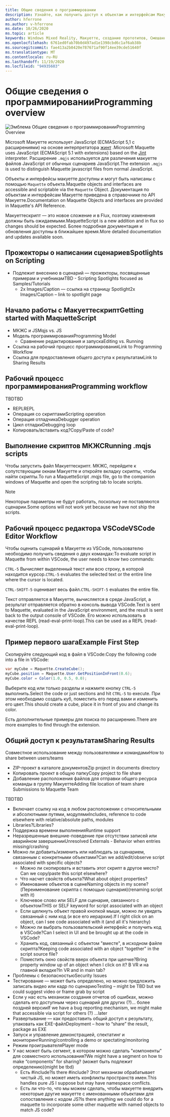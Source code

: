 ```yaml
---
title: Общие сведения о программировании
description: Узнайте, как получить доступ к объектам и интерфейсам Макуетте с помощью сценариев.
author: hferrone
ms.author: v-hferrone
ms.date: 10/26/2020
ms.topic: article
keywords: Windows Mixed Reality, Макуетте, создание прототипов, Смешанная реальность, виртуальная реальность, VR, MR, обратная связь, центр обратной связи, ошибки
ms.openlocfilehash: 6761ed0fab70b0d497ad1e1398cbd6c1af6ab38b
ms.sourcegitcommit: fae413a2b0420e787671af90f14ee39cde51640f
ms.translationtype: MT
ms.contentlocale: ru-RU
ms.lasthandoff: 11/19/2020
ms.locfileid: "94935603"
---
```

# <a name="programming-overview"></a><span data-ttu-id="7fc0a-104">Общие сведения о программировании</span><span class="sxs-lookup"><span data-stu-id="7fc0a-104">Programming overview</span></span>

<!-- TODO(Harrison): Need consolidated logo with text -->

![Эмблема](../images/MaquetteIcon.png) <span data-ttu-id="7fc0a-106">Общие сведения о программировании</span><span class="sxs-lookup"><span data-stu-id="7fc0a-106">Programming Overview</span></span>

<span data-ttu-id="7fc0a-107">Microsoft Макуетте использует JavaScript (ECMAScript 5,1 с расширениями) на основе интерпретатора [жинт](https://github.com/sebastienros/jint) .</span><span class="sxs-lookup"><span data-stu-id="7fc0a-107">Microsoft Maquette uses JavaScript (ECMAScript 5.1 with extensions) based on the [Jint](https://github.com/sebastienros/jint) interpreter.</span></span> <span data-ttu-id="7fc0a-108">Расширение `.mqjs` используется для различения макуетте файлов JavaScript от обычных сценариев JavaScript.</span><span class="sxs-lookup"><span data-stu-id="7fc0a-108">The extension `.mqjs` is used to distinguish Maquette javascript files from normal JavaScript.</span></span>

<!-- TODO(Stefan): Need more context and high-level explanation of Maquette objects, their accessible interfaces, and functionality. 
                   - What can they do and what problems can they solve?
                   - Is there a specific link to the Maquette object API that can be included here?  
-->
<span data-ttu-id="7fc0a-109">Объекты и интерфейсы макуетте доступны и могут быть написаны с помощью `Maquette` объекта.</span><span class="sxs-lookup"><span data-stu-id="7fc0a-109">Maquette objects and interfaces are accessible and scriptable via the `Maquette` Object.</span></span> <span data-ttu-id="7fc0a-110">Документация по объектам и интерфейсам Макуетте приведена в справочнике по API Макуетте.</span><span class="sxs-lookup"><span data-stu-id="7fc0a-110">Documentation on Maquette Objects and interfaces are provided in Maquette's API Reference.</span></span>

<!-- TODO(Stefan): Link to roadmap information, which hasn't been documented yet. -->
<span data-ttu-id="7fc0a-111">Макуеттескрипт — это новое сложение и в Flux, поэтому изменения должны быть ожидаемыми.</span><span class="sxs-lookup"><span data-stu-id="7fc0a-111">MaquetteScript is a new addition and in flux so changes should be expected.</span></span> <span data-ttu-id="7fc0a-112">Более подробная документация и обновления доступны в ближайшее время.</span><span class="sxs-lookup"><span data-stu-id="7fc0a-112">More detailed documentation and updates available soon.</span></span>

<!-- TODO(Stefan): Is Spotlights a component or added functionality of Maquette? -->
## <a name="spotlights-on-scripting"></a><span data-ttu-id="7fc0a-113">Прожекторы о написании сценариев</span><span class="sxs-lookup"><span data-stu-id="7fc0a-113">Spotlights on Scripting</span></span>

* <span data-ttu-id="7fc0a-114">Подлежит внесению в сценарий — прожекторы, посвященные примерам и учебникам</span><span class="sxs-lookup"><span data-stu-id="7fc0a-114">TBD - Scripting Spotlights focused as Samples/Tutorials</span></span>
  * <span data-ttu-id="7fc0a-115">2x Images/Caption — ссылка на страницу Spotlight</span><span class="sxs-lookup"><span data-stu-id="7fc0a-115">2x Images/Caption – link to spotlight page</span></span>

<!-- TODO(Stefan): Each of these bullets need to be fleshed out. -->
## <a name="getting-started-with-maquettescript"></a><span data-ttu-id="7fc0a-116">Начало работы с Макуеттескрипт</span><span class="sxs-lookup"><span data-stu-id="7fc0a-116">Getting started with MaquetteScript</span></span>

* <span data-ttu-id="7fc0a-117">МКЖС и JS</span><span class="sxs-lookup"><span data-stu-id="7fc0a-117">Mqjs vs. JS</span></span>
* <span data-ttu-id="7fc0a-118">Модель программирования</span><span class="sxs-lookup"><span data-stu-id="7fc0a-118">Programming Model</span></span>
  * <span data-ttu-id="7fc0a-119">Сравнение редактирования и запуска</span><span class="sxs-lookup"><span data-stu-id="7fc0a-119">Editing vs. Running</span></span>
* <span data-ttu-id="7fc0a-120">Ссылка на рабочий процесс программирования</span><span class="sxs-lookup"><span data-stu-id="7fc0a-120">Link to Programming Workflow</span></span>
* <span data-ttu-id="7fc0a-121">Ссылка для предоставления общего доступа к результатам</span><span class="sxs-lookup"><span data-stu-id="7fc0a-121">Link to Sharing Results</span></span>

## <a name="programming-workflow"></a><span data-ttu-id="7fc0a-122">Рабочий процесс программирования</span><span class="sxs-lookup"><span data-stu-id="7fc0a-122">Programming workflow</span></span>

<!-- TODO(Stefan): Which of these bullets are no longer TBD? We only want to include documentation on existing content. -->
<span data-ttu-id="7fc0a-123">TBD</span><span class="sxs-lookup"><span data-stu-id="7fc0a-123">TBD</span></span>
* <span data-ttu-id="7fc0a-124">REPL</span><span class="sxs-lookup"><span data-stu-id="7fc0a-124">REPL</span></span>
* <span data-ttu-id="7fc0a-125">Операция со скриптами</span><span class="sxs-lookup"><span data-stu-id="7fc0a-125">Scripting operation</span></span>
* <span data-ttu-id="7fc0a-126">Операция отладчика</span><span class="sxs-lookup"><span data-stu-id="7fc0a-126">Debugger operation</span></span>
* <span data-ttu-id="7fc0a-127">Цикл отладки</span><span class="sxs-lookup"><span data-stu-id="7fc0a-127">Debugging loop</span></span>
* <span data-ttu-id="7fc0a-128">Копировать/вставить код?</span><span class="sxs-lookup"><span data-stu-id="7fc0a-128">Copy/Paste of code?</span></span>

## <a name="running-mqjs-scripts"></a><span data-ttu-id="7fc0a-129">Выполнение скриптов МКЖС</span><span class="sxs-lookup"><span data-stu-id="7fc0a-129">Running .mqjs scripts</span></span>

<!-- TODO(Stefan): Need screenshot -->
<span data-ttu-id="7fc0a-130">Чтобы запустить файл Макуеттескрипт. МКЖС, перейдите к сопутствующим окнам Макуетте и откройте вкладку скрипты, чтобы найти скрипты.</span><span class="sxs-lookup"><span data-stu-id="7fc0a-130">To run a MaquetteScript .mqjs file, go to the companion windows of Maquette and open the scripting tab to locate scripts.</span></span>

> [!NOTE] 
> <span data-ttu-id="7fc0a-131">Некоторые параметры не будут работать, поскольку не поставляются сценарии.</span><span class="sxs-lookup"><span data-stu-id="7fc0a-131">Some options will not work yet because we have not ship the scripts.</span></span>

## <a name="vscode-editor-workflow"></a><span data-ttu-id="7fc0a-132">Рабочий процесс редактора VSCode</span><span class="sxs-lookup"><span data-stu-id="7fc0a-132">VSCode Editor Workflow</span></span>

<span data-ttu-id="7fc0a-133">Чтобы оценить сценарий в Макуетте из VSCode, пользователю необходимо получить сведения о двух командах:</span><span class="sxs-lookup"><span data-stu-id="7fc0a-133">To evaluate script in Maquette from within VSCode, the user needs to know two commands:</span></span>

   <span data-ttu-id="7fc0a-134">`CTRL-5` Вычисляет выделенный текст или всю строку, в которой находится курсор.</span><span class="sxs-lookup"><span data-stu-id="7fc0a-134">`CTRL-5` evaluates the selected text or the entire line where the cursor is located.</span></span> 

   <span data-ttu-id="7fc0a-135">`CTRL-SHIFT-5` оценивает весь файл.</span><span class="sxs-lookup"><span data-stu-id="7fc0a-135">`CTRL-SHIFT-5` evaluates the entire file.</span></span>

<!-- TODO(Stefan): This could use a nice simple infographic of the REPL loop. -->
<span data-ttu-id="7fc0a-136">Текст отправляется в Макуетте, вычисляется в среде JavaScript, а результат отправляется обратно в консоль вывода VSCode.</span><span class="sxs-lookup"><span data-stu-id="7fc0a-136">Text is sent to Maquette, evaluated in the JavaScript environment, and the result is sent back to the output console of VSCode.</span></span> <span data-ttu-id="7fc0a-137">Его можно использовать в качестве REPL (read-eval-print-loop).</span><span class="sxs-lookup"><span data-stu-id="7fc0a-137">This can be used as a REPL (read-eval-print-loop).</span></span>

## <a name="example-first-step"></a><span data-ttu-id="7fc0a-138">Пример первого шага</span><span class="sxs-lookup"><span data-stu-id="7fc0a-138">Example First Step</span></span>

<!-- TODO(Stefan): What kind of file, a C# or .mqjs file? -->
<span data-ttu-id="7fc0a-139">Скопируйте следующий код в файл в VSCode:</span><span class="sxs-lookup"><span data-stu-id="7fc0a-139">Copy the following code into a file in VSCode:</span></span>

```csharp
var myCube = Maquette.CreateCube();
myCube.position = Maquette.User.GetPositionInFront(0.6);
myCube.color = Color(1.0, 0.5, 0.0);
```

<!-- TODO(Stefan): Need screenshot. -->
<span data-ttu-id="7fc0a-140">Выберите код или только разделы и нажмите кнопку `CTRL-5` выполнить.</span><span class="sxs-lookup"><span data-stu-id="7fc0a-140">Select the code or just sections and hit `CTRL-5` to execute.</span></span> <span data-ttu-id="7fc0a-141">При этом необходимо создать куб, поместить его перед вами и изменить его цвет.</span><span class="sxs-lookup"><span data-stu-id="7fc0a-141">This should create a cube, place it in front of you and change its color.</span></span>

<span data-ttu-id="7fc0a-142">Есть дополнительные примеры для поиска по расширению.</span><span class="sxs-lookup"><span data-stu-id="7fc0a-142">There are more examples to find through the extension.</span></span>

## <a name="sharing-results"></a><span data-ttu-id="7fc0a-143">Общий доступ к результатам</span><span class="sxs-lookup"><span data-stu-id="7fc0a-143">Sharing Results</span></span>

<!-- TODO(Stefan): Need to fill in content/context for these bullets. If there's a lot of content, we might consider breaking this out into it's own doc. -->
<span data-ttu-id="7fc0a-144">Совместное использование между пользователями и командами</span><span class="sxs-lookup"><span data-stu-id="7fc0a-144">How to share between users/teams</span></span>
* <span data-ttu-id="7fc0a-145">ZIP-проект в каталоге документов</span><span class="sxs-lookup"><span data-stu-id="7fc0a-145">Zip project in documents directory</span></span>
* <span data-ttu-id="7fc0a-146">Копировать проект в общую папку</span><span class="sxs-lookup"><span data-stu-id="7fc0a-146">Copy project to file share</span></span>
* <span data-ttu-id="7fc0a-147">Добавление расположения файлов для отправки общего ресурса команды в группу Макуетте</span><span class="sxs-lookup"><span data-stu-id="7fc0a-147">Adding file location of team share Submissions to Maquette Team</span></span>

<!-- TODO(Stefan): Need to break these out into their own sections and fill in the missing content/context. 
                   - Which of these is accessible now and not TBD?
-->
<span data-ttu-id="7fc0a-148">TBD</span><span class="sxs-lookup"><span data-stu-id="7fc0a-148">TBD</span></span>
* <span data-ttu-id="7fc0a-149">Включает ссылку на код в любом расположении с относительными и абсолютными путями, модулями</span><span class="sxs-lookup"><span data-stu-id="7fc0a-149">Includes, reference to code elsewhere with relative/absolute paths, modules</span></span>
* <span data-ttu-id="7fc0a-150">Libraries?</span><span class="sxs-lookup"><span data-stu-id="7fc0a-150">Libraries?</span></span>
* <span data-ttu-id="7fc0a-151">Поддержка времени выполнения</span><span class="sxs-lookup"><span data-stu-id="7fc0a-151">Runtime support</span></span>
* <span data-ttu-id="7fc0a-152">Неразрешенные внешние-поведение при отсутствии записей или аварийном завершении</span><span class="sxs-lookup"><span data-stu-id="7fc0a-152">Unresolved Externals - Behavior when entries missing/crashing</span></span>
* <span data-ttu-id="7fc0a-153">Можно ли добавить/изменить или наблюдать за сценарием, связанным с конкретными объектами?</span><span class="sxs-lookup"><span data-stu-id="7fc0a-153">Can we add/edit/observe script associated with specific objects?</span></span>
  * <span data-ttu-id="7fc0a-154">Можно ли скопировать и вставить этот скрипт в другое место?</span><span class="sxs-lookup"><span data-stu-id="7fc0a-154">Can we copy/paste this script elsewhere?</span></span>
  * <span data-ttu-id="7fc0a-155">Что насчет свойств объекта?</span><span class="sxs-lookup"><span data-stu-id="7fc0a-155">What about object properties?</span></span>
  * <span data-ttu-id="7fc0a-156">Именование объектов в сцене</span><span class="sxs-lookup"><span data-stu-id="7fc0a-156">Naming objects in my scene?</span></span> <span data-ttu-id="7fc0a-157">(Переименование скрипта с помощью сценария)</span><span class="sxs-lookup"><span data-stu-id="7fc0a-157">(renaming script with it)</span></span>
  * <span data-ttu-id="7fc0a-158">Ключевое слово или SELF для сценария, связанного с объектом</span><span class="sxs-lookup"><span data-stu-id="7fc0a-158">THIS or SELF keyword for script associated with an object</span></span>
  * <span data-ttu-id="7fc0a-159">Если щелкнуть объект правой кнопкой мыши, можно ли увидеть связанный с ним код (и все его иерархии).</span><span class="sxs-lookup"><span data-stu-id="7fc0a-159">If I right click on an object, can I see code associated with it (and all it's hierarchy)</span></span>
  * <span data-ttu-id="7fc0a-160">Можно ли выбрать пользовательский интерфейс и получить код в VSCode?</span><span class="sxs-lookup"><span data-stu-id="7fc0a-160">Can I select in UI and be brought up at the code in VSCode?</span></span>
  * <span data-ttu-id="7fc0a-161">Хранить код, связанный с объектом "вместе", в исходном файле скрипта?</span><span class="sxs-lookup"><span data-stu-id="7fc0a-161">Keeping code associated with an object "together" in the script source file?</span></span>
  * <span data-ttu-id="7fc0a-162">Поместить окно свойств вверх объекта при щелчке?</span><span class="sxs-lookup"><span data-stu-id="7fc0a-162">Bring property window up of an object when I click on it?</span></span> <span data-ttu-id="7fc0a-163">В VR и на главной вкладке?</span><span class="sxs-lookup"><span data-stu-id="7fc0a-163">In VR and in main tab?</span></span>
* <span data-ttu-id="7fc0a-164">Проблемы с безопасностью</span><span class="sxs-lookup"><span data-stu-id="7fc0a-164">Security Issues</span></span>
* <span data-ttu-id="7fc0a-165">Тестирование — может быть определено, но можно предложить записать видео или кадр по сценарию</span><span class="sxs-lookup"><span data-stu-id="7fc0a-165">Testing – might be TBD but we could suggest video or frame grab by script</span></span>
* <span data-ttu-id="7fc0a-166">Если у нас есть механизм создания отчетов об ошибках, можно сделать его доступным через сценарий для других (?)... более поздней версии</span><span class="sxs-lookup"><span data-stu-id="7fc0a-166">If we have a bug reporting mechanism, we might make that accessible via script for others (?) …later</span></span>
* <span data-ttu-id="7fc0a-167">Развертывание — как предоставить общий доступ к результату, упаковать как EXE-файл</span><span class="sxs-lookup"><span data-stu-id="7fc0a-167">Deployment – how to “share” the result, package as EXE</span></span>
* <span data-ttu-id="7fc0a-168">Запуск и управление демонстрацией, спектатинг и мониторинг</span><span class="sxs-lookup"><span data-stu-id="7fc0a-168">Running/controlling a demo or spectating/monitoring</span></span>
* <span data-ttu-id="7fc0a-169">Режим проигрывателя</span><span class="sxs-lookup"><span data-stu-id="7fc0a-169">Player mode</span></span>
* <span data-ttu-id="7fc0a-170">У нас может быть сегмент, в котором можно сделать "компоненты" для совместного использования?</span><span class="sxs-lookup"><span data-stu-id="7fc0a-170">We might have a segment on how to make “components” for sharing?</span></span> <span data-ttu-id="7fc0a-171">(может быть подлежит определению)</span><span class="sxs-lookup"><span data-stu-id="7fc0a-171">(might  be tbd)</span></span>
  * <span data-ttu-id="7fc0a-172">Есть #include?</span><span class="sxs-lookup"><span data-stu-id="7fc0a-172">Is there #include?</span></span> <span data-ttu-id="7fc0a-173">Этот механизм обрабатывает чистый JS, но может иметь конфликты пространств имен.</span><span class="sxs-lookup"><span data-stu-id="7fc0a-173">This handles pure JS I suppose but may have namespace conflicts.</span></span>
  * <span data-ttu-id="7fc0a-174">Есть ли что-то, что мы можем сделать, чтобы макуетте внедрить некоторые другие макуетте с именованными объектами для сопоставления с кодом JS?</span><span class="sxs-lookup"><span data-stu-id="7fc0a-174">Is there anything we could do for a maquette to incorporate some other maquette with named objects to match JS code?</span></span>
